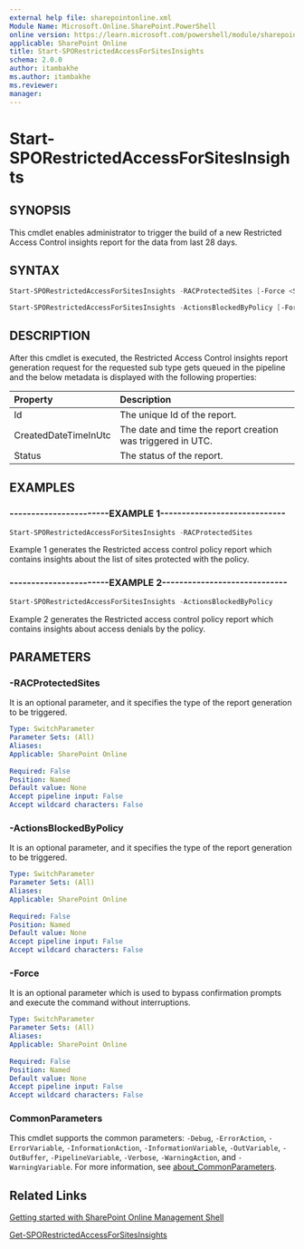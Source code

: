 ```yaml
---
external help file: sharepointonline.xml
Module Name: Microsoft.Online.SharePoint.PowerShell
online version: https://learn.microsoft.com/powershell/module/sharepoint-online/start-sporestrictedaccessforsitesinsights
applicable: SharePoint Online
title: Start-SPORestrictedAccessForSitesInsights
schema: 2.0.0
author: itambakhe
ms.author: itambakhe
ms.reviewer:
manager:
---
```

 
# Start-SPORestrictedAccessForSitesInsights

## SYNOPSIS

This cmdlet enables administrator to trigger the build of a new Restricted Access Control insights report for the data from last 28 days.

## SYNTAX

```powershell
Start-SPORestrictedAccessForSitesInsights -RACProtectedSites [-Force <SwitchParameter>] 
```

```powershell
Start-SPORestrictedAccessForSitesInsights -ActionsBlockedByPolicy [-Force <SwitchParameter>] 
```

## DESCRIPTION

After this cmdlet is executed, the Restricted Access Control insights report generation request for the requested sub type gets queued in the pipeline and the below metadata is displayed with the following properties:

| Property             | Description                                                 |
|:---------------------|:------------------------------------------------------------|
| Id                   | The unique Id of the report.                                |
| CreatedDateTimeInUtc | The date and time the report creation was triggered in UTC. |
| Status               | The status of the report.                                   |

## EXAMPLES

### -----------------------EXAMPLE 1-----------------------------

```powershell
Start-SPORestrictedAccessForSitesInsights -RACProtectedSites
```

Example 1 generates the Restricted access control policy report which contains insights about the list of sites protected with the policy.

### -----------------------EXAMPLE 2-----------------------------

```powershell
Start-SPORestrictedAccessForSitesInsights -ActionsBlockedByPolicy
```

Example 2 generates the Restricted access control policy report which contains insights about access denials by the policy.

## PARAMETERS

### -RACProtectedSites

It is an optional parameter, and it specifies the type of the report generation to be triggered.

```yaml
Type: SwitchParameter
Parameter Sets: (All)
Aliases: 
Applicable: SharePoint Online
 
Required: False
Position: Named
Default value: None
Accept pipeline input: False
Accept wildcard characters: False
```

### -ActionsBlockedByPolicy

It is an optional parameter, and it specifies the type of the report generation to be triggered.

```yaml
Type: SwitchParameter
Parameter Sets: (All)
Aliases: 
Applicable: SharePoint Online
 
Required: False
Position: Named
Default value: None
Accept pipeline input: False
Accept wildcard characters: False
```

### -Force

It is an optional parameter which is used to bypass confirmation prompts and execute the command without interruptions.

```yaml
Type: SwitchParameter
Parameter Sets: (All)
Aliases: 
Applicable: SharePoint Online
 
Required: False
Position: Named
Default value: None
Accept pipeline input: False
Accept wildcard characters: False
```

### CommonParameters

This cmdlet supports the common parameters: `-Debug`, `-ErrorAction`, `-ErrorVariable`, `-InformationAction`, `-InformationVariable`, `-OutVariable`, `-OutBuffer`, `-PipelineVariable`, `-Verbose`, `-WarningAction`, and `-WarningVariable`. For more information, see [about_CommonParameters](https://go.microsoft.com/fwlink/?LinkID=113216).

## Related Links

[Getting started with SharePoint Online Management Shell](/powershell/sharepoint/sharepoint-online/connect-sharepoint-online)

[Get-SPORestrictedAccessForSitesInsights](./Get-SPORestrictedAccessForSitesInsights.md)
